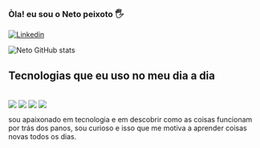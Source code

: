 ### Òla! eu sou o Neto peixoto 🖐️

[![Linkedin](https://img.shields.io/badge/LinkedIn-0077B5?style=for-the-badge&logo=linkedin&logoColor=white)](https://www.linkedin.com/in/neto-peixoto-2ab23521a/)

![Neto GitHub stats](https://github-readme-stats.vercel.app/api?username=N3t30&show_icons=true&theme=radical)

## Tecnologias que eu uso no meu dia a dia

<div style="display: inline_block"></br>
    <img align="center" all="html5" src="https://img.shields.io/badge/HTML5-E34F26?style=for-the-badge&logo=html5&logoColor=white">
    <img align="center" all="html5" src="https://img.shields.io/badge/Python-3776AB?style=for-the-badge&logo=python&logoColor=white">
    <img align="center" all="html5" src="https://img.shields.io/badge/CSS-239120?&style=for-the-badge&logo=css3&logoColor=white">
    <img align="center" all="html5" src="https://img.shields.io/badge/Django-092E20?style=for-the-badge&logo=django&logoColor=whitee">
</div>


sou apaixonado em tecnologia e em descobrir como as coisas funcionam por trás dos panos, sou curioso
e isso que me motiva a aprender coisas novas todos os dias.
